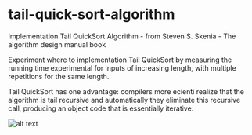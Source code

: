 # tail-quick-sort-algorithm

Implementation Tail QuickSort Algorithm - from Steven S. Skenia - The algorithm design manual book

Experiment where to implementation  Tail QuickSort by measuring the running time experimental for inputs of increasing length, with multiple repetitions for
the same length. </br>

Tail QuickSort has one advantage: compilers more ecienti realize that the algorithm is tail recursive and automatically
they eliminate this recursive call, producing an object code that is essentially iterative.

![alt text](https://docs.google.com/spreadsheets/d/e/2PACX-1vTKYFLOWWvjDYQq8bjyjxj7DXJzeBohWuAdNF3rm0lpiilX5xI9jBkajfVUyUnJdw/pubchart?oid=1443829146&format=image)
